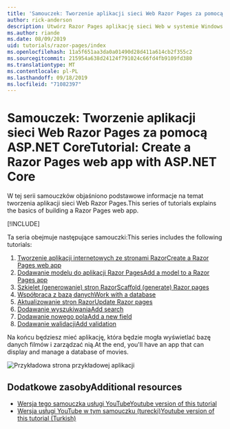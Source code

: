 ```yaml
---
title: 'Samouczek: Tworzenie aplikacji sieci Web Razor Pages za pomocą ASP.NET Core'
author: rick-anderson
description: Utwórz Razor Pages aplikację sieci Web w systemie Windows przy użyciu programu Visual Studio, ASP.NET Core i EF Core.
ms.author: riande
ms.date: 08/09/2019
uid: tutorials/razor-pages/index
ms.openlocfilehash: 11a5f651aa3da0a01490d28d411a614cb2f355c2
ms.sourcegitcommit: 215954a638d24124f791024c66fd4fb9109fd380
ms.translationtype: MT
ms.contentlocale: pl-PL
ms.lasthandoff: 09/18/2019
ms.locfileid: "71082397"
---
```

# <a name="tutorial-create-a-razor-pages-web-app-with-aspnet-core"></a><span data-ttu-id="fdd28-103">Samouczek: Tworzenie aplikacji sieci Web Razor Pages za pomocą ASP.NET Core</span><span class="sxs-lookup"><span data-stu-id="fdd28-103">Tutorial: Create a Razor Pages web app with ASP.NET Core</span></span>

<span data-ttu-id="fdd28-104">W tej serii samouczków objaśniono podstawowe informacje na temat tworzenia aplikacji sieci Web Razor Pages.</span><span class="sxs-lookup"><span data-stu-id="fdd28-104">This series of tutorials explains the basics of building a Razor Pages web app.</span></span> 

[!INCLUDE[](~/includes/advancedRP.md)]

<span data-ttu-id="fdd28-105">Ta seria obejmuje następujące samouczki:</span><span class="sxs-lookup"><span data-stu-id="fdd28-105">This series includes the following tutorials:</span></span>

1. [<span data-ttu-id="fdd28-106">Tworzenie aplikacji internetowych ze stronami Razor</span><span class="sxs-lookup"><span data-stu-id="fdd28-106">Create a Razor Pages web app</span></span>](xref:tutorials/razor-pages/razor-pages-start)
1. [<span data-ttu-id="fdd28-107">Dodawanie modelu do aplikacji Razor Pages</span><span class="sxs-lookup"><span data-stu-id="fdd28-107">Add a model to a Razor Pages app</span></span>](xref:tutorials/razor-pages/model)
1. [<span data-ttu-id="fdd28-108">Szkielet (generowanie) stron Razor</span><span class="sxs-lookup"><span data-stu-id="fdd28-108">Scaffold (generate) Razor pages</span></span>](xref:tutorials/razor-pages/page)
1. [<span data-ttu-id="fdd28-109">Współpraca z bazą danych</span><span class="sxs-lookup"><span data-stu-id="fdd28-109">Work with a database</span></span>](xref:tutorials/razor-pages/sql)
1. [<span data-ttu-id="fdd28-110">Aktualizowanie stron Razor</span><span class="sxs-lookup"><span data-stu-id="fdd28-110">Update Razor pages</span></span>](xref:tutorials/razor-pages/da1)
1. [<span data-ttu-id="fdd28-111">Dodawanie wyszukiwania</span><span class="sxs-lookup"><span data-stu-id="fdd28-111">Add search</span></span>](xref:tutorials/razor-pages/search)
1. [<span data-ttu-id="fdd28-112">Dodawanie nowego pola</span><span class="sxs-lookup"><span data-stu-id="fdd28-112">Add a new field</span></span>](xref:tutorials/razor-pages/new-field)
1. [<span data-ttu-id="fdd28-113">Dodawanie walidacji</span><span class="sxs-lookup"><span data-stu-id="fdd28-113">Add validation</span></span>](xref:tutorials/razor-pages/validation)

<span data-ttu-id="fdd28-114">Na końcu będziesz mieć aplikację, która będzie mogła wyświetlać bazę danych filmów i zarządzać nią.</span><span class="sxs-lookup"><span data-stu-id="fdd28-114">At the end, you'll have an app that can display and manage a database of movies.</span></span>

![Przykładowa strona przykładowej aplikacji](index/_static/sample-page.png)

## <a name="additional-resources"></a><span data-ttu-id="fdd28-116">Dodatkowe zasoby</span><span class="sxs-lookup"><span data-stu-id="fdd28-116">Additional resources</span></span>

* [<span data-ttu-id="fdd28-117">Wersja tego samouczka usługi YouTube</span><span class="sxs-lookup"><span data-stu-id="fdd28-117">Youtube version of this tutorial</span></span>](https://www.youtube.com/watch?v=F0SP7Ry4flQ&feature=youtu.be)
* [<span data-ttu-id="fdd28-118">Wersja usługi YouTube w tym samouczku (turecki)</span><span class="sxs-lookup"><span data-stu-id="fdd28-118">Youtube version of this tutorial (Turkish)</span></span>](https://www.youtube.com/watch?v=wqW8ayrA5-E)
